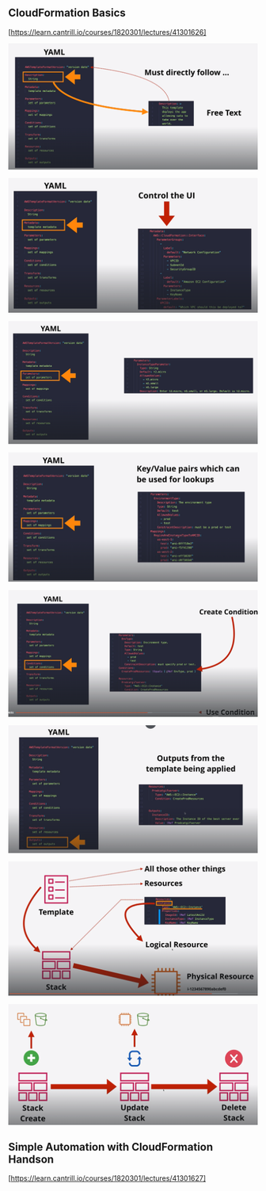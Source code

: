 ## CloudFormation Basics

[https://learn.cantrill.io/courses/1820301/lectures/41301626]

![1707436511127](image/CloudFormation/1707436511127.png)

![1707436547498](image/CloudFormation/1707436547498.png)

![1707436568704](image/CloudFormation/1707436568704.png)

![1707436598997](image/CloudFormation/1707436598997.png)

![1707438440440](image/CloudFormation/1707438440440.png)

![1707438513027](image/CloudFormation/1707438513027.png)

![1707438630346](image/CloudFormation/1707438630346.png)

![1707438729440](image/CloudFormation/1707438729440.png)

## Simple Automation with CloudFormation Handson

[https://learn.cantrill.io/courses/1820301/lectures/41301627]

